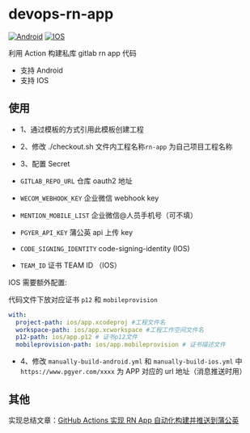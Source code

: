 # devops-rn-app

[![Android](https://github.com/ZTrainWilliams/test-actions/actions/actions/workflows/manually-build-android.yml/badge.svg)](https://github.com/ZTrainWilliams/test-actions/actions/actions/workflows/manually-build-android.yml)
[![IOS](https://github.com/ZTrainWilliams/test-actions/actions/actions/workflows/manually-build-ios.yml/badge.svg)](https://github.com/ZTrainWilliams/test-actions/actions/actions/workflows/manually-build-ios.yml)

利用 Action 构建私库 gitlab rn app 代码

- 支持 Android
- 支持 IOS

## 使用

- 1、通过模板的方式引用此模板创建工程
- 2、修改 ./checkout.sh 文件内工程名称`rn-app` 为自己项目工程名称
- 3、配置 Secret

- `GITLAB_REPO_URL` 仓库 oauth2 地址
- `WECOM_WEBHOOK_KEY` 企业微信 webhook key
- `MENTION_MOBILE_LIST` 企业微信@人员手机号（可不填）
- `PGYER_API_KEY` 蒲公英 api 上传 key
- `CODE_SIGNING_IDENTITY` code-signing-identity (IOS)
- `TEAM_ID` 证书 TEAM ID （IOS）

IOS 需要额外配置:

代码文件下放对应证书 `p12` 和 `mobileprovision`

```yaml
with:
  project-path: ios/app.xcodeproj #工程文件名
  workspace-path: ios/app.xcworkspace #工程工作空间文件名
  p12-path: ios/app.p12 # 证书p12文件
  mobileprovision-path: ios/app.mobileprovision # 证书描述文件
```

- 4、修改 `manually-build-android.yml` 和 `manually-build-ios.yml` 中 `https://www.pgyer.com/xxxx` 为 APP 对应的 url 地址（消息推送时用）

## 其他

实现总结文章：[GitHub Actions 实现 RN App 自动化构建并推送到蒲公英](https://github.com/giscafer/blog/issues/53)
